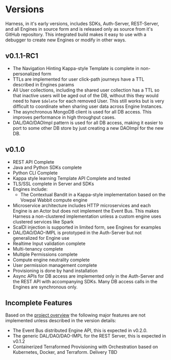 # Versions

Harness, in it's early versions, includes SDKs, Auth-Server, REST-Server, and all Engines in source form and is released only as source from it's GitHub repository. This integrated build makes it easy to use with a debugger to create new Engines or modify in other ways.

## v0.1.1-RC1

 - The Navigation Hinting Kappa-style Template is complete in non-personalized form
 - TTLs are implemented for user click-path journeys have a TTL described in Engines params
 - All User collections, including the shared user collection has a TTL so that inactive users will be aged out of the DB, without this they would need to have `$delete` for each removed User. This still works but is very difficult to coordinate when sharing user data across Engine Instances.
 - The asynchronous MongoDB client is used for all DB access. This improves performance in high throughput cases.
 - DAL/DAO/DAOImpl pattern is used for all DB access, making it easier to port to some other DB store by just creating a new DAOImpl for the new DB.

## v0.1.0

 - REST API Complete
 - Java and Python SDKs complete
 - Python CLI Complete
 - Kappa style learning Template API Complete and tested
 - TLS/SSL complete in Server and SDKs
 - Engines include:
    - The Contextual Bandit in a Kappa-style implementation based on the Vowpal Wabbit compute engine
 - Microservice architecture includes HTTP microservices and each Engine is an Actor but does not implement the Event Bus. This makes Harness a non-clustered implementation unless a custom engine uses clustered services like Spark
 - ScalDI injection is supported in limited form, see Engines for examples
 - DAL/DAO/DAO-IMPL is prototyped in the Auth-Server but not generalized for Engine use
 - Realtime Input validation complete
 - Multi-tenancy complete
 - Multiple Permissions complete
 - Compute engine neutrality complete
 - User permission management complete
 - Provisioning is done by hand installation
 - Async APIs for DB access are implemented only in the Auth-Server and the REST API with accompanying SDKs. Many DB access calls in the Engines are synchronous only. 

## Incomplete Features

Based on the [project overview](README.md) the following major features are not implemented unless described in the version details:

 - The Event Bus distributed Engine API, this is expected in v0.2.0.
 - The generic DAL/DAO/DAO-IMPL for the REST Server, this is expected in v0.1.2
 - Containerized Terraformed Provisioning with Orchestration based on Kubernetes, Docker, and Terraform. Delivery TBD
